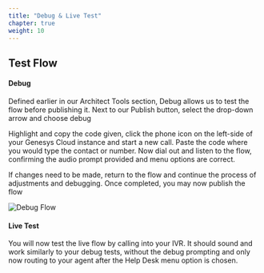 ```yaml
---
title: "Debug & Live Test"
chapter: true
weight: 10
---
```


## Test Flow

#### Debug

Defined earlier in our Architect Tools section, Debug allows us to test the flow before publishing it. Next to our Publish button, select the drop-down arrow and choose debug

Highlight and copy the code given,  click the phone icon on the left-side of your Genesys Cloud instance and start a new call. Paste the code where you would type the contact or number. Now dial out and listen to the flow, confirming the audio prompt provided and menu options are correct. 

If changes need to be made, return to the flow and continue the process of adjustments and debugging. Once completed, you may now publish the flow

![Debug Flow](/images/Debug1.jpg)

#### Live Test

You will now test the live flow by calling into your IVR. It should sound and work similarly to your debug tests, without the debug prompting and only now routing to your agent after the Help Desk menu option is chosen. 

